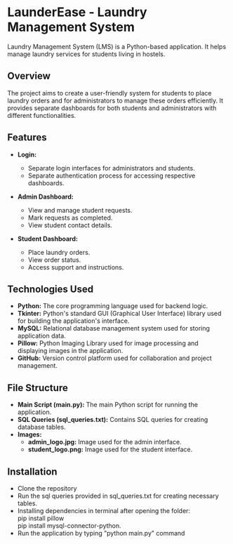 # LaunderEase - Laundry Management System 

Laundry Management System (LMS) is a Python-based application. It helps manage laundry services for students living in hostels.

## Overview

The project aims to create a user-friendly system for students to place laundry orders and for administrators to manage these orders efficiently. It provides separate dashboards for both students and administrators with different functionalities.

## Features

- **Login:**
  - Separate login interfaces for administrators and students.
  - Separate authentication process for accessing respective dashboards.

- **Admin Dashboard:**
  - View and manage student requests.
  - Mark requests as completed.
  - View student contact details.

- **Student Dashboard:**
  - Place laundry orders.
  - View order status.
  - Access support and instructions.

## Technologies Used

- **Python:** The core programming language used for backend logic.
- **Tkinter:** Python's standard GUI (Graphical User Interface) library used for building the application's interface.
- **MySQL:** Relational database management system used for storing application data.
- **Pillow:** Python Imaging Library used for image processing and displaying images in the application.
- **GitHub:** Version control platform used for collaboration and project management.

## File Structure
- **Main Script (main.py):** The main Python script for running the application.
- **SQL Queries (sql_queries.txt):** Contains SQL queries for creating database tables.
- **Images:**
  - **admin_logo.jpg:** Image used for the admin interface.
  - **student_logo.png:** Image used for the student interface.

## Installation

- Clone the repository
- Run the sql queries provided in sql_queries.txt for creating necessary tables.
- Installing dependencies in terminal after opening the folder: <br> pip install pillow <br> pip install mysql-connector-python.
- Run the application by typing "python main.py" command
